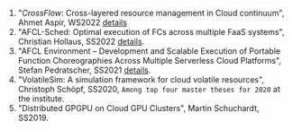 1. "*CrossFlow*: Cross-layered resource management in Cloud continuum", Ahmet Aspir, WS2022 [details](./CrossFlow.md)
1. "AFCL-Sched: Optimal execution of FCs across multiple FaaS systems", Christian Hollaus, SS2022 [details](./AFCL-Sched.md).
1. "AFCL Environment – Development and Scalable Execution of Portable Function Choreographies Across Multiple Serverless Cloud Platforms", Stefan Pedratscher, SS2021 [details](./AFCLEnvironment.md).
1. "VolatileSim: A simulation framework for cloud volatile resources", Christoph Schöpf, SS2020, `Among top four master theses for 2020` at the institute.
1. "Distributed GPGPU on Cloud GPU Clusters", Martin Schuchardt, SS2019.
